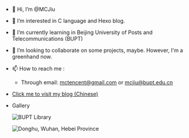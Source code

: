 - 👋 Hi, I’m @MCJiu

- 👀 I’m interested in C language and Hexo blog.

- 🌱 I’m currently learning in Beijing University of Posts and Telecommunications (BUPT)

- 💞️ I’m looking to collaborate on some projects, maybe. However, I'm a greenhand now.

- 📫 How to reach me :  

  - Through email: mctencent@gmail.com or mcjiu@bupt.edu.cn

- [Click me to visit my blog (Chinese)](https://mcjiu.github.io/)

- Gallery

  ![BUPT Library](https://s2.loli.net/2022/10/31/aHLTwX3e724tOWC.jpg)

  ![Donghu, Wuhan, Hebei Province](https://s2.loli.net/2022/10/31/nwPXYGN97UL5cta.jpg)

<!---
MCJiu/MCJiu is a ✨ special ✨ repository because its `README.md` (this file) appears on your GitHub profile.
You can click the Preview link to take a look at your changes.
--->
